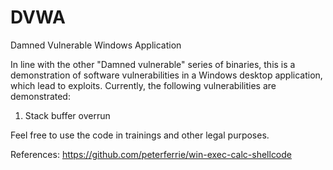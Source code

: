 # DVWA
Damned Vulnerable Windows Application

In line with the other "Damned vulnerable" series of binaries, this is a demonstration of software vulnerabilities in a Windows desktop application, which lead to exploits. Currently, the following vulnerabilities are demonstrated:
1. Stack buffer overrun

Feel free to use the code in trainings and other legal purposes.

References:
https://github.com/peterferrie/win-exec-calc-shellcode
